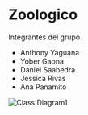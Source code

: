 # Zoologico 

Integrantes del grupo 

- Anthony Yaguana
- Yober Gaona
- Daniel Saabedra
- Jessica Rivas
- Ana Panamito

![Class Diagram1](https://github.com/user-attachments/assets/c8bc2491-bc86-43cf-a232-2dc81be6d814) 


